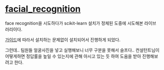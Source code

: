 # [facial_recognition](https://github.com/carolinedunn/facial_recognition)

face recognition을 시도하다가 scikit-learn 설치가 정체된 도중에 시도해본 라이브러리이다.

[가이드](https://www.tomshardware.com/how-to/raspberry-pi-facial-recognition)에 따라서 설치하는 문제없이 설치되어서 진행하게 되었다.

그런데.. 팀원들 얼굴사진을 넣고 실행해보니 너무 구분을 못해서 슬프다.. 컨설턴트님이 어떻게하면 정답률을 높일 수 있는지에 관해 아시고 있는 듯 하여 도움을 받아 진행해보려고 한다.

